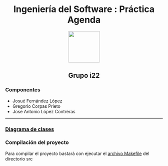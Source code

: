 <div align="center">
<h1>Ingeniería del Software : Práctica Agenda</h1>
<img src="http://wallpaperest.com/wallpapers/popart-pirate-flag_077998.jpg" width="100"><h2>Grupo i22</h2>
</div>
<h3>Componentes</h3>
<ul>
  <li>Josué Fernández López</li>
  <li>Gregorio Corpas Prieto</li>
  <li>Jose Antonio López Contreras</li>
</ul>
<hr>
<h3><a href="https://github.com/dongrego89/is/blob/master/documentacion/diagrama%20de%20clases.dia?raw=true">Diagrama de clases</a></h3>
<h3>Compilación del proyecto</h3>
<p>Para compilar el proyecto bastará con ejecutar el <a href="https://github.com/dongrego89/is/blob/master/Practica3/src/Makefile">archivo Makefile</a> del directorio src</p>

